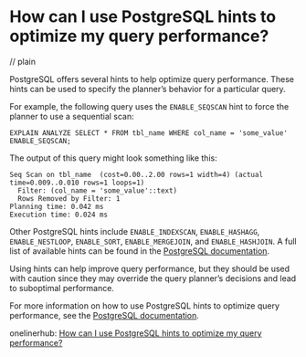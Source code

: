 # How can I use PostgreSQL hints to optimize my query performance?
// plain

PostgreSQL offers several hints to help optimize query performance. These hints can be used to specify the planner’s behavior for a particular query.

For example, the following query uses the `ENABLE_SEQSCAN` hint to force the planner to use a sequential scan:
```
EXPLAIN ANALYZE SELECT * FROM tbl_name WHERE col_name = 'some_value' ENABLE_SEQSCAN;
```
The output of this query might look something like this:
```
Seq Scan on tbl_name  (cost=0.00..2.00 rows=1 width=4) (actual time=0.009..0.010 rows=1 loops=1)
  Filter: (col_name = 'some_value'::text)
  Rows Removed by Filter: 1
Planning time: 0.042 ms
Execution time: 0.024 ms
```

Other PostgreSQL hints include `ENABLE_INDEXSCAN`, `ENABLE_HASHAGG`, `ENABLE_NESTLOOP`, `ENABLE_SORT`, `ENABLE_MERGEJOIN`, and `ENABLE_HASHJOIN`. A full list of available hints can be found in the [PostgreSQL documentation](https://www.postgresql.org/docs/current/sql-set-generator.html).

Using hints can help improve query performance, but they should be used with caution since they may override the query planner’s decisions and lead to suboptimal performance.

For more information on how to use PostgreSQL hints to optimize query performance, see the [PostgreSQL documentation](https://www.postgresql.org/docs/current/sql-set-generator.html).

onelinerhub: [How can I use PostgreSQL hints to optimize my query performance?](https://onelinerhub.com/postgresql/how-can-i-use-postgresql-hints-to-optimize-my-query-performance)